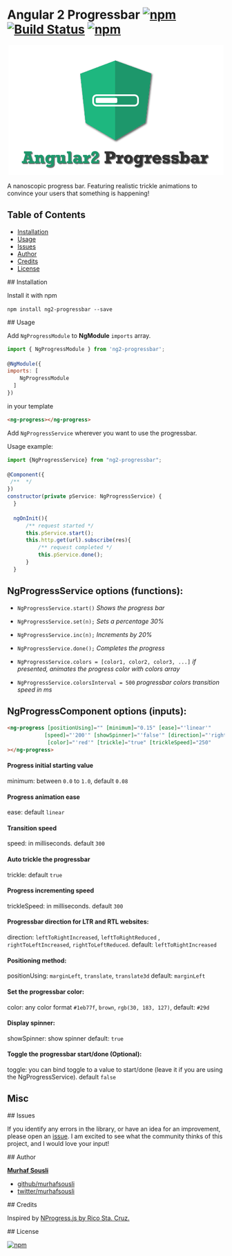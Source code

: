 
# Angular 2 Progressbar [![npm](https://img.shields.io/npm/v/ng2-progressbar.svg?maxAge=2592000?style=plastic)](https://www.npmjs.com/package/ng2-progressbar) [![Build Status](https://travis-ci.org/MurhafSousli/ng2-progressbar.svg?branch=master)](https://travis-ci.org/MurhafSousli/ng2-progressbar) [![npm](https://img.shields.io/npm/dt/ng2-progressbar.svg?maxAge=2592000?style=plastic)](https://www.npmjs.com/package/ng2-progressbar)


<p align="center"><img style="text-align: center;" src="/assets/cover.png?raw=true"></p>


A nanoscopic progress bar. Featuring realistic trickle animations to convince your users that something is happening!

## Table of Contents
 
 - [Installation](#installation)
 - [Usage](#usage) 
 - [Issues](#issues)    
 - [Author](#author)
 - [Credits](#credits)
 - [License](#license) 

<a name="installation"/>
## Installation

Install it with npm

`npm install ng2-progressbar --save`

<a name="usage"/>
## Usage

Add `NgProgressModule` to **NgModule** `imports` array.

```javascript
import { NgProgressModule } from 'ng2-progressbar';

@NgModule({
imports: [
    NgProgressModule
  ]
})
```

in your template

```html
<ng-progress></ng-progress>
```

Add `NgProgressService` wherever you want to use the progressbar.

Usage example:

```javascript
import {NgProgressService} from "ng2-progressbar";

@Component({
 /**  */ 
})
constructor(private pService: NgProgressService) {
  }
  
  ngOnInit(){
      /** request started */
      this.pService.start();
      this.http.get(url).subscribe(res){
          /** request completed */
          this.pService.done();
      }
  }
```

## NgProgressService options (functions):


 - `NgProgressService.start()` *Shows the progress bar*

 - `NgProgressService.set(n);`   *Sets a percentage 30%*

 - `NgProgressService.inc(n);`   *Increments by 20%*

 - `NgProgressService.done();`   *Completes the progress*
 
 - `NgProgressService.colors = [color1, color2, color3, ...]`   *if presented, animates the progress color with colors array*

 - `NgProgressService.colorsInterval = 500`   *progressbar colors transition speed in ms*
 

## NgProgressComponent options (inputs):

```html
<ng-progress [positionUsing]="" [minimum]="0.15" [ease]="'linear'"
            [speed]="'200'" [showSpinner]="'false'" [direction]="'rightToLeftIncreased'"
             [color]="'red'" [trickle]="true" [trickleSpeed]="250"
></ng-progress>
```

#### Progress initial starting value

minimum: between `0.0` to `1.0`, default `0.08`

#### Progress animation ease

ease: default `linear`

#### Transition speed

speed: in milliseconds. default `300`

#### Auto trickle the progressbar

trickle: default `true`

#### Progress incrementing speed

trickleSpeed: in milliseconds. default `300`

#### Progressbar direction for LTR and RTL websites:

direction:  `leftToRightIncreased`, `leftToRightReduced` , `rightToLeftIncreased`, `rightToLeftReduced`. default: `leftToRightIncreased`

#### Positioning method:

positionUsing: `marginLeft`, `translate`, `translate3d` default: `marginLeft`

#### Set the progressbar color:

color: any color format `#1eb77f`, `brown`, `rgb(30, 183, 127)`, default: `#29d`

#### Display spinner:

showSpinner: show spinner default: `true`

#### Toggle the progressbar start/done (Optional):

toggle: you can bind toggle to a value to start/done (leave it if you are using the NgProgressService). default `false`




## Misc


<a name="issues"/>
## Issues

If you identify any errors in the library, or have an idea for an improvement, please open an [issue](https://github.com/MurhafSousli/ng2-wp-api/issues). I am excited to see what the community thinks of this project, and I would love your input!

<a name="author"/>
## Author

 **[Murhaf Sousli](http://murhafsousli.com)**

 - [github/murhafsousli](https://github.com/MurhafSousli)
 - [twitter/murhafsousli](https://twitter.com/MurhafSousli)
 
<a name="credit"/>
## Credits 

 Inspired by [NProgress.js by Rico Sta. Cruz.](https://github.com/rstacruz/nprogress)

<a name="license"/>
## License

[![npm](https://img.shields.io/npm/l/express.svg?maxAge=2592000)](/LICENSE)


